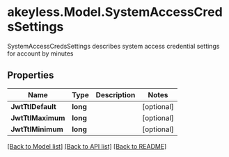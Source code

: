 # akeyless.Model.SystemAccessCredsSettings
SystemAccessCredsSettings describes system access credential settings for account by minutes

## Properties

Name | Type | Description | Notes
------------ | ------------- | ------------- | -------------
**JwtTtlDefault** | **long** |  | [optional] 
**JwtTtlMaximum** | **long** |  | [optional] 
**JwtTtlMinimum** | **long** |  | [optional] 

[[Back to Model list]](../README.md#documentation-for-models) [[Back to API list]](../README.md#documentation-for-api-endpoints) [[Back to README]](../README.md)


